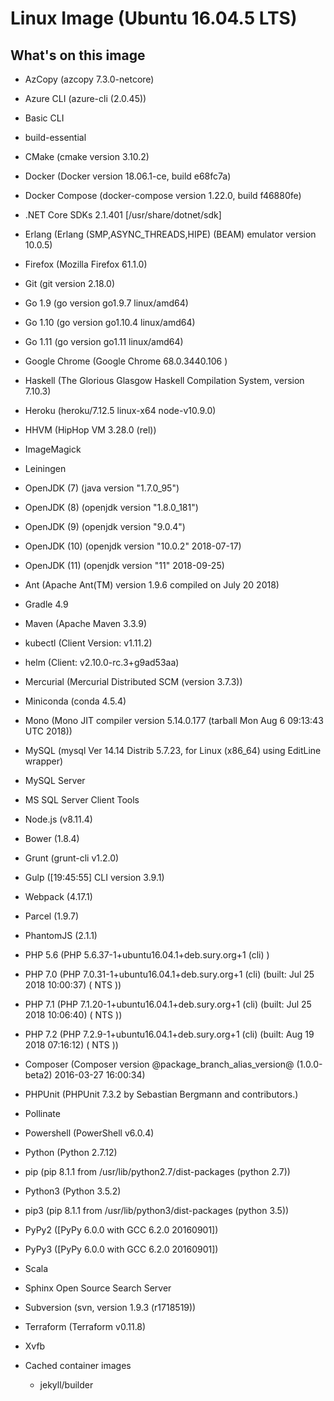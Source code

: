 # Linux Image (Ubuntu 16.04.5 LTS)
## What's on this image
- AzCopy (azcopy 7.3.0-netcore)
- Azure CLI (azure-cli (2.0.45))
- Basic CLI
- build-essential
- CMake (cmake version 3.10.2)
- Docker (Docker version 18.06.1-ce, build e68fc7a)
- Docker Compose (docker-compose version 1.22.0, build f46880fe)
- .NET Core SDKs 2.1.401 [/usr/share/dotnet/sdk]
- Erlang (Erlang (SMP,ASYNC_THREADS,HIPE) (BEAM) emulator version 10.0.5)
- Firefox (Mozilla Firefox 61.1.0)
- Git (git version 2.18.0)
- Go 1.9 (go version go1.9.7 linux/amd64)
- Go 1.10 (go version go1.10.4 linux/amd64)
- Go 1.11 (go version go1.11 linux/amd64)
- Google Chrome (Google Chrome 68.0.3440.106 )
- Haskell (The Glorious Glasgow Haskell Compilation System, version 7.10.3)
- Heroku (heroku/7.12.5 linux-x64 node-v10.9.0)
- HHVM (HipHop VM 3.28.0 (rel))
- ImageMagick
- Leiningen
- OpenJDK (7) (java version "1.7.0_95")
- OpenJDK (8) (openjdk version "1.8.0_181")
- OpenJDK (9) (openjdk version "9.0.4")
- OpenJDK (10) (openjdk version "10.0.2" 2018-07-17)
- OpenJDK (11) (openjdk version "11" 2018-09-25)
- Ant (Apache Ant(TM) version 1.9.6 compiled on July 20 2018)
- Gradle 4.9
- Maven (Apache Maven 3.3.9)
- kubectl (Client Version: v1.11.2)
- helm (Client: v2.10.0-rc.3+g9ad53aa)
- Mercurial (Mercurial Distributed SCM (version 3.7.3))
- Miniconda (conda 4.5.4)
- Mono (Mono JIT compiler version 5.14.0.177 (tarball Mon Aug  6 09:13:43 UTC 2018))
- MySQL (mysql  Ver 14.14 Distrib 5.7.23, for Linux (x86_64) using  EditLine wrapper)
- MySQL Server
- MS SQL Server Client Tools
- Node.js (v8.11.4)
- Bower (1.8.4)
- Grunt (grunt-cli v1.2.0)
- Gulp ([19:45:55] CLI version 3.9.1)
- Webpack (4.17.1)
- Parcel (1.9.7)
- PhantomJS (2.1.1)
- PHP 5.6 (PHP 5.6.37-1+ubuntu16.04.1+deb.sury.org+1 (cli) )
- PHP 7.0 (PHP 7.0.31-1+ubuntu16.04.1+deb.sury.org+1 (cli) (built: Jul 25 2018 10:00:37) ( NTS ))
- PHP 7.1 (PHP 7.1.20-1+ubuntu16.04.1+deb.sury.org+1 (cli) (built: Jul 25 2018 10:06:40) ( NTS ))
- PHP 7.2 (PHP 7.2.9-1+ubuntu16.04.1+deb.sury.org+1 (cli) (built: Aug 19 2018 07:16:12) ( NTS ))
- Composer  (Composer version @package_branch_alias_version@ (1.0.0-beta2) 2016-03-27 16:00:34)
- PHPUnit (PHPUnit 7.3.2 by Sebastian Bergmann and contributors.)
- Pollinate
- Powershell (PowerShell v6.0.4)
- Python (Python 2.7.12)
- pip (pip 8.1.1 from /usr/lib/python2.7/dist-packages (python 2.7))
- Python3 (Python 3.5.2)
- pip3 (pip 8.1.1 from /usr/lib/python3/dist-packages (python 3.5))
- PyPy2 ([PyPy 6.0.0 with GCC 6.2.0 20160901])
- PyPy3 ([PyPy 6.0.0 with GCC 6.2.0 20160901])
- Scala
- Sphinx Open Source Search Server
- Subversion (svn, version 1.9.3 (r1718519))
- Terraform (Terraform v0.11.8)
- Xvfb

- Cached container images
  - jekyll/builder
